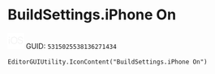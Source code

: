 # BuildSettings.iPhone On
![](/img/BuildSettings.iPhone%20On.png)
GUID: `5315025538136271434`
```
EditorGUIUtility.IconContent("BuildSettings.iPhone On")
```
